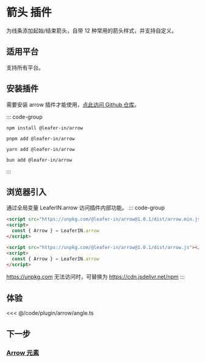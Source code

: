 <script setup>
import Case from '/component/Case.vue'
</script>

# 箭头 插件

为线条添加起始/结束箭头，自带 12 种常用的箭头样式，并支持自定义。

<case name="Arrow" editor=false></case>

## 适用平台

支持所有平台。

## 安装插件

需要安装 arrow 插件才能使用，[点此访问 Github 仓库](https://github.com/leaferjs/in/tree/main/packages/arrow)。

::: code-group

```sh[npm]
npm install @leafer-in/arrow
```

```sh[pnpm]
pnpm add @leafer-in/arrow
```

```sh[yarn]
yarn add @leafer-in/arrow
```

```sh[bun]
bun add @leafer-in/arrow
```

:::

## 浏览器引入

通过全局变量 LeaferIN.arrow 访问插件内部功能。
::: code-group

```html [arrow.min]
<script src="https://unpkg.com/@leafer-in/arrow@1.0.1/dist/arrow.min.js"></script>
<script>
  const { Arrow } = LeaferIN.arrow
</script>
```

```html [arrow]
<script src="https://unpkg.com/@leafer-in/arrow@1.0.1/dist/arrow.js"></script>
<script>
  const { Arrow } = LeaferIN.arrow
</script>
```

https://unpkg.com 无法访问时，可替换为 https://cdn.jsdelivr.net/npm
:::

## 体验

<case name="Arrow" index=6 editor=false></case>

<<< @/code/plugin/arrow/angle.ts

## 下一步

### [Arrow 元素](./Arrow.md)
